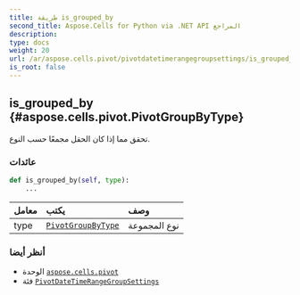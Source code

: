 ```yaml
---
title: طريقة is_grouped_by
second_title: Aspose.Cells for Python via .NET API المراجع
description:
type: docs
weight: 20
url: /ar/aspose.cells.pivot/pivotdatetimerangegroupsettings/is_grouped_by/
is_root: false
---
```

##  is_grouped_by {#aspose.cells.pivot.PivotGroupByType}
تحقق مما إذا كان الحقل مجمعًا حسب النوع.


###  عائدات




```python
def is_grouped_by(self, type):
    ...
```


| معامل| يكتب| وصف|
| :- | :- | :- |
| type | [`PivotGroupByType`](/cells/python-net/ar/aspose.cells.pivot/pivotgroupbytype) | نوع المجموعة|



###  أنظر أيضا
* الوحدة [`aspose.cells.pivot`](../../)
* فئة [`PivotDateTimeRangeGroupSettings`](/cells/python-net/ar/aspose.cells.pivot/pivotdatetimerangegroupsettings)

